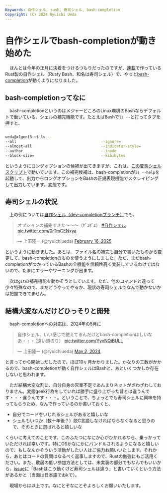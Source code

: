 ```yaml
---
Keywords: 自作シェル, sush, 寿司シェル, bash-completion
Copyright: (C) 2024 Ryuichi Ueda
---
```


# 自作シェルでbash-completionが動き始めた

　ほんとは今年の正月に決着をつけるつもりだったのですが、[連載](/?page=sd_rusty_bash)で作っているRust製の自作シェル（Rusty Bash、和名は寿司シェル）で、やっと[bash-completion](https://github.com/scop/bash-completion)が動くようになりました。


## bash-completionってなに

　bash-completionというのはメジャーどころのLinux環境のBashならデフォルトで動いている、シェルの補完機能です。たとえばBashで`ls --`と打ってタブを押すと、
```bash

ueda@x1gen13:~$ ls --
--all                                      --ignore=
--almost-all                               --indicator-style=
--author                                   --inode
--block-size=                              --kibibytes
```
というようにロングオプションの候補が出てきますが、これは、[この変態シェルスクリプト](https://github.com/scop/bash-completion/blob/main/bash_completion)で動いています。この補完候補は、bash-completionが`ls --help`を起動して、出力からロングオプションをBashの正規表現機能でスクレイピングして出力しています。変態です。


## 寿司シェルの状況

　上の例については[自作シェル（dev-completionブランチ）](https://github.com/shellgei/rusty_bash/tree/dev-completion)でも、

<blockquote class="twitter-tweet"><p lang="ja" dir="ltr">オプションの補完できた〜〜〜（ｾﾞｴｾﾞｴ） <a href="https://twitter.com/hashtag/%E8%87%AA%E4%BD%9C%E3%82%B7%E3%82%A7%E3%83%AB?src=hash&amp;ref_src=twsrc%5Etfw">#自作シェル</a> <a href="https://t.co/0rTmCENxya">pic.twitter.com/0rTmCENxya</a></p>&mdash; 上田隆一 (@ryuichiueda) <a href="https://twitter.com/ryuichiueda/status/1891084779228991683?ref_src=twsrc%5Etfw">February 16, 2025</a></blockquote> <script async src="https://platform.twitter.com/widgets.js" charset="utf-8"></script>

というように動きました。あとは、ファイル名の補完も自分で書いたものから変更して、bash-completionのものを使うようにしました。ただ、まだbash-completionがつかっているBashの全機能を信頼性高く実装しているわけではないので、たまにエラーやワーニングが出ます。

　次は`git`の補完機能を動かそうとしています。ただ、他のコマンドと違って少々特殊なので、まだどうやってやるか、現状の寿司シェルでなんで動かないかは把握できてません。

## 結構大変なんだけどひっそりと開発

　bash-completionへの対応は、2024年の5月に

<blockquote class="twitter-tweet"><p lang="ja" dir="ltr">自作シェル、いい感じで使えてるんだけどbash-completionほしいなあ・・・（遠い道のり） <a href="https://t.co/YyvNQiBULL">pic.twitter.com/YyvNQiBULL</a></p>&mdash; 上田隆一 (@ryuichiueda) <a href="https://twitter.com/ryuichiueda/status/1785985897458180437?ref_src=twsrc%5Etfw">May 2, 2024</a></blockquote> <script async src="https://platform.twitter.com/widgets.js" charset="utf-8"></script>

と言ってから開始しだしたので、ほぼ10ヶ月かかりました。かなりの工数がかかるので、bash-completionが動く自作シェルはBashと、あといくつかしか存在しないと思われます。

　ただ結構大変な割に、自分自身の営業不足であんまりネットがざわざわしておりません。変態geek行為をしていれば勝手に盛り上がった昔とは違うんです・・・違うんです・・・。ということで、ちょっとでも寿司シェルに興味を持ってもらうため、なんで作っているのか書いておくと、

* 自分でコードをいじれるシェルがあると嬉しいな
* シェルもいつか（数十年後？）脱C言語しなければならなくなると思うので、そのときに選ばれると嬉しいな

くらいに考えてのことです。このふたつになにか心がひかれるなら、乗っかっていただければ幸いです。特にOSかなにかにバンドルされるようになると嬉しいので、もしなんかそういう活動がしたい人はご協力お願いいたします。それから、あとはコードの質問はなるべく返事しますので、Rustの勉強にもご活用ください。また、敷居の低い参加方法としては、未実装の部分でもなんでもいいから、[issue](https://github.com/shellgei/rusty_bash/issues)に「Bashはこう動くけど寿司シェルは違う」と書いていくという方法があるかと（当面は日本語でおkで）。

　現場からは以上です。なにとぞなにとぞよろしくお願いいたします。
